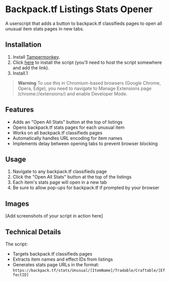# Backpack.tf Listings Stats Opener

A userscript that adds a button to backpack.tf classifieds pages to open all unusual item stats pages in new tabs.

## Installation

1. Install [Tampermonkey](https://www.tampermonkey.net/).
2. Click [here](#) to install the script (you'll need to host the script somewhere and add the link).
3. Install.1

> **Warning**
> To use this in Chromium-based browsers (Google Chrome, Opera, Edge), you need to navigate to Manage Extensions page (chrome://extensions/) and enable Developer Mode.

## Features

- Adds an "Open All Stats" button at the top of listings
- Opens backpack.tf stats pages for each unusual item
- Works on all backpack.tf classifieds pages
- Automatically handles URL encoding for item names
- Implements delay between opening tabs to prevent browser blocking

## Usage

1. Navigate to any backpack.tf classifieds page
2. Click the "Open All Stats" button at the top of the listings
3. Each item's stats page will open in a new tab
4. Be sure to allow pop-ups for backpack.tf if prompted by your browser

## Images

[Add screenshots of your script in action here]

## Technical Details

The script:
- Targets backpack.tf classifieds pages
- Extracts item names and effect IDs from listings
- Generates stats page URLs in the format: `https://backpack.tf/stats/Unusual/[ItemName]/Tradable/Craftable/[EffectID]`